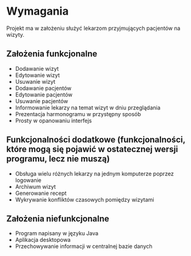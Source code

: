 # Wymagania

Projekt ma w założeniu służyć lekarzom przyjmujących pacjentów na wizyty.

## Założenia funkcjonalne

- Dodawanie wizyt
- Edytowanie wizyt
- Usuwanie wizyt
- Dodawanie pacjentów
- Edytowanie pacjentów
- Usuwanie pacjentów
- Informowanie lekarzy na temat wizyt w dniu przeglądania
- Prezentacja harmonogramu w przystępny sposób
- Prosty w opanowaniu interfejs

## Funkcjonalności dodatkowe (funkcjonalności, które mogą się pojawić w ostatecznej wersji programu, lecz nie muszą)

- Obsługa wielu różnych lekarzy na jednym komputerze poprzez logowanie
- Archiwum wizyt
- Generowanie recept
- Wykrywanie konfliktów czasowych pomiędzy wizytami

## Założenia niefunkcjonalne

- Program napisany w języku Java
- Aplikacja desktopowa
- Przechowywanie informacji w centralnej bazie danych
